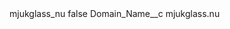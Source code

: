 <?xml version="1.0" encoding="UTF-8"?>
<CustomMetadata xmlns="http://soap.sforce.com/2006/04/metadata" xmlns:xsi="http://www.w3.org/2001/XMLSchema-instance" xmlns:xsd="http://www.w3.org/2001/XMLSchema">
    <label>mjukglass_nu</label>
    <protected>false</protected>
    <values>
        <field>Domain_Name__c</field>
        <value xsi:type="xsd:string">mjukglass.nu</value>
    </values>
</CustomMetadata>
